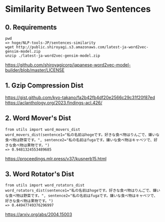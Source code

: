 # Similarity Between Two Sentences
## 0. Requirements
```
pwd  
=> hoge/NLP-tools-JP/sentences-similarity  
wget http://public.shiroyagi.s3.amazonaws.com/latest-ja-word2vec-gensim-model.zip  
unzip ./latest-ja-word2vec-gensim-model.zip
```
https://github.com/shiroyagicorp/japanese-word2vec-model-builder/blob/master/LICENSE
## 1. Gzip Compression Dist
https://gist.github.com/kyo-takano/fa2b42fb4df20e2566c29c31f20f87ed  
https://aclanthology.org/2023.findings-acl.426/
## 2. Word Mover's Dist
```
from utils import word_movers_dist  
word_movers_dist(sentence1="私の名前はhogeです。好きな食べ物はりんごで、嫌いな食べ物は野菜です。", sentence2="私の名前はfugaです。嫌いな食べ物はキャベツで、好きな食べ物は果物です。")
=> 0.9481324553489685
```
https://proceedings.mlr.press/v37/kusnerb15.html
## 3. Word Rotator's Dist
```
from utils import word_rotators_dist  
word_rotators_dist(sentence1="私の名前はhogeです。好きな食べ物はりんごで、嫌いな食べ物は野菜です。", sentence2="私の名前はfugaです。嫌いな食べ物はキャベツで、好きな食べ物は果物です。")
=> 0.44947749376296997
```
https://arxiv.org/abs/2004.15003
